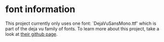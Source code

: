 # font information
This project currently only uses one font: `DejaVuSansMono.ttf' which is part of the deja vu family of fonts. To learn more about this project, take a look at [their github page](https://github.com/dejavu-fonts/dejavu-fonts).
